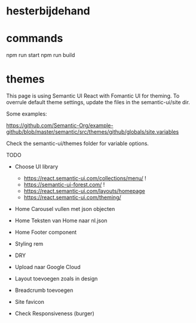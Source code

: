 # hesterbijdehand

# commands

npm run start
npm run build

# themes

This page is using Semantic UI React with Fomantic UI for theming.
To overrule default theme settings, update the files in the semantic-ui/site dir.

Some examples:

https://github.com/Semantic-Org/example-github/blob/master/semantic/src/themes/github/globals/site.variables

Check the semantic-ui/themes folder for variable options.

TODO

- Choose UI library

  - https://react.semantic-ui.com/collections/menu/ !
  - https://semantic-ui-forest.com/ !
  - https://react.semantic-ui.com/layouts/homepage
  - https://react.semantic-ui.com/theming/

- Home Carousel vullen met json objecten
- Home Teksten van Home naar nl.json
- Home Footer component
- Styling rem
- DRY
- Upload naar Google Cloud
- Layout toevoegen zoals in design
- Breadcrumb toevoegen

- Site favicon

- Check Responsiveness (burger)
